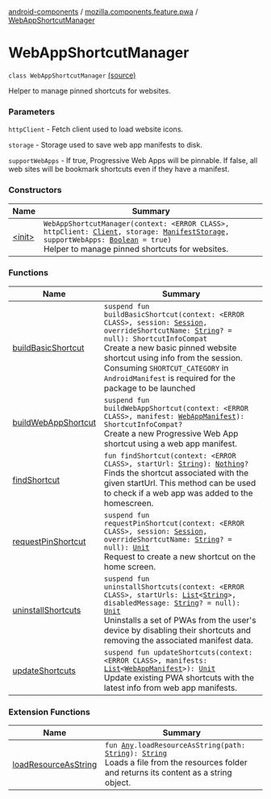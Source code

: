 [android-components](../../index.md) / [mozilla.components.feature.pwa](../index.md) / [WebAppShortcutManager](./index.md)

# WebAppShortcutManager

`class WebAppShortcutManager` [(source)](https://github.com/mozilla-mobile/android-components/blob/master/components/feature/pwa/src/main/java/mozilla/components/feature/pwa/WebAppShortcutManager.kt#L53)

Helper to manage pinned shortcuts for websites.

### Parameters

`httpClient` - Fetch client used to load website icons.

`storage` - Storage used to save web app manifests to disk.

`supportWebApps` - If true, Progressive Web Apps will be pinnable.
If false, all web sites will be bookmark shortcuts even if they have a manifest.

### Constructors

| Name | Summary |
|---|---|
| [&lt;init&gt;](-init-.md) | `WebAppShortcutManager(context: <ERROR CLASS>, httpClient: `[`Client`](../../mozilla.components.concept.fetch/-client/index.md)`, storage: `[`ManifestStorage`](../-manifest-storage/index.md)`, supportWebApps: `[`Boolean`](https://kotlinlang.org/api/latest/jvm/stdlib/kotlin/-boolean/index.html)` = true)`<br>Helper to manage pinned shortcuts for websites. |

### Functions

| Name | Summary |
|---|---|
| [buildBasicShortcut](build-basic-shortcut.md) | `suspend fun buildBasicShortcut(context: <ERROR CLASS>, session: `[`Session`](../../mozilla.components.browser.session/-session/index.md)`, overrideShortcutName: `[`String`](https://kotlinlang.org/api/latest/jvm/stdlib/kotlin/-string/index.html)`? = null): ShortcutInfoCompat`<br>Create a new basic pinned website shortcut using info from the session. Consuming `SHORTCUT_CATEGORY` in `AndroidManifest` is required for the package to be launched |
| [buildWebAppShortcut](build-web-app-shortcut.md) | `suspend fun buildWebAppShortcut(context: <ERROR CLASS>, manifest: `[`WebAppManifest`](../../mozilla.components.concept.engine.manifest/-web-app-manifest/index.md)`): ShortcutInfoCompat?`<br>Create a new Progressive Web App shortcut using a web app manifest. |
| [findShortcut](find-shortcut.md) | `fun findShortcut(context: <ERROR CLASS>, startUrl: `[`String`](https://kotlinlang.org/api/latest/jvm/stdlib/kotlin/-string/index.html)`): `[`Nothing`](https://kotlinlang.org/api/latest/jvm/stdlib/kotlin/-nothing/index.html)`?`<br>Finds the shortcut associated with the given startUrl. This method can be used to check if a web app was added to the homescreen. |
| [requestPinShortcut](request-pin-shortcut.md) | `suspend fun requestPinShortcut(context: <ERROR CLASS>, session: `[`Session`](../../mozilla.components.browser.session/-session/index.md)`, overrideShortcutName: `[`String`](https://kotlinlang.org/api/latest/jvm/stdlib/kotlin/-string/index.html)`? = null): `[`Unit`](https://kotlinlang.org/api/latest/jvm/stdlib/kotlin/-unit/index.html)<br>Request to create a new shortcut on the home screen. |
| [uninstallShortcuts](uninstall-shortcuts.md) | `suspend fun uninstallShortcuts(context: <ERROR CLASS>, startUrls: `[`List`](https://kotlinlang.org/api/latest/jvm/stdlib/kotlin.collections/-list/index.html)`<`[`String`](https://kotlinlang.org/api/latest/jvm/stdlib/kotlin/-string/index.html)`>, disabledMessage: `[`String`](https://kotlinlang.org/api/latest/jvm/stdlib/kotlin/-string/index.html)`? = null): `[`Unit`](https://kotlinlang.org/api/latest/jvm/stdlib/kotlin/-unit/index.html)<br>Uninstalls a set of PWAs from the user's device by disabling their shortcuts and removing the associated manifest data. |
| [updateShortcuts](update-shortcuts.md) | `suspend fun updateShortcuts(context: <ERROR CLASS>, manifests: `[`List`](https://kotlinlang.org/api/latest/jvm/stdlib/kotlin.collections/-list/index.html)`<`[`WebAppManifest`](../../mozilla.components.concept.engine.manifest/-web-app-manifest/index.md)`>): `[`Unit`](https://kotlinlang.org/api/latest/jvm/stdlib/kotlin/-unit/index.html)<br>Update existing PWA shortcuts with the latest info from web app manifests. |

### Extension Functions

| Name | Summary |
|---|---|
| [loadResourceAsString](../../mozilla.components.support.test.file/kotlin.-any/load-resource-as-string.md) | `fun `[`Any`](https://kotlinlang.org/api/latest/jvm/stdlib/kotlin/-any/index.html)`.loadResourceAsString(path: `[`String`](https://kotlinlang.org/api/latest/jvm/stdlib/kotlin/-string/index.html)`): `[`String`](https://kotlinlang.org/api/latest/jvm/stdlib/kotlin/-string/index.html)<br>Loads a file from the resources folder and returns its content as a string object. |
